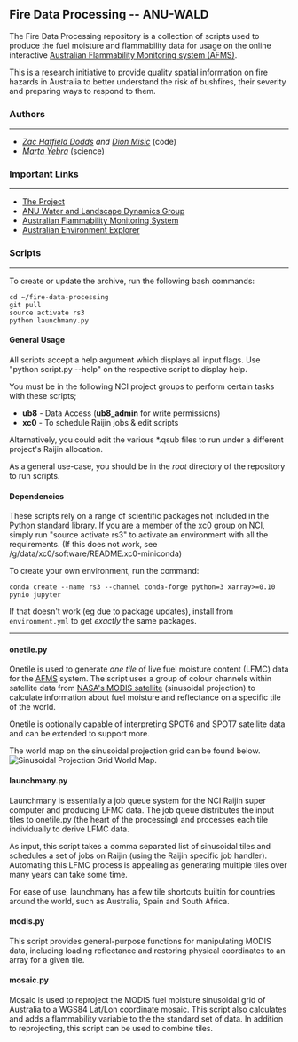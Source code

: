 ## Fire Data Processing -- ANU-WALD

The Fire Data Processing repository is a collection of scripts used to produce the fuel moisture and flammability data for usage on the online interactive [Australian Flammability Monitoring system (AFMS)](http://wenfo.org/afms/).

This is a research initiative to provide quality spatial information on fire hazards in Australia to better understand the risk of bushfires, their severity and preparing ways to respond to them.


### Authors
---
* *[Zac Hatfield Dodds](https://github.com/Zac-HD) and [Dion Misic](https://github.com/kingdion)* (code)
* *[Marta Yebra](https://researchers.anu.edu.au/researchers/yebra-m)* (science)

### Important Links
---
* [The Project](http://www.bnhcrc.com.au/research/understanding-mitigating-hazards/255)
* [ANU Water and Landscape Dynamics Group](http://www.wenfo.org/wald/)
* [Australian Flammability Monitoring System](http://wenfo.org/afms/)
* [Australian Environment Explorer](http://wenfo.org/ausenv/)


### Scripts
---

To create or update the archive, run the following bash commands:

    cd ~/fire-data-processing
    git pull
    source activate rs3
    python launchmany.py


#### General Usage
All scripts accept a help argument which displays all input flags. Use "python script.py --help" on the respective script to display help.

You must be in the following NCI project groups to perform certain tasks with these scripts;

* **ub8** - Data Access (**ub8_admin** for write permissions)
* **xc0** - To schedule Raijin jobs & edit scripts

Alternatively, you could edit the various \*.qsub files to run under a different project's Raijin allocation.

As a general use-case, you should be in the *root* directory of the repository to run scripts.

#### Dependencies
These scripts rely on a range of scientific packages not included in the Python standard library.
If you are a member of the xc0 group on NCI, simply run "source activate rs3" to activate an environment with all the requirements.
(If this does not work, see /g/data/xc0/software/README.xc0-miniconda)

To create your own environment, run the command:

    conda create --name rs3 --channel conda-forge python=3 xarray>=0.10 pynio jupyter

If that doesn't work (eg due to package updates), install from `environment.yml` to get *exactly* the same packages.

---

#### onetile.py
Onetile is used to generate *one tile* of live fuel moisture content (LFMC) data for the [AFMS](http://wenfo.org/afms/) system. The script uses a group of colour channels within satellite data from [NASA's MODIS satellite](https://terra.nasa.gov/about/terra-instruments/modis) (sinusoidal projection) to calculate information about fuel moisture and reflectance on a specific tile of the world.

Onetile is optionally capable of interpreting SPOT6 and SPOT7 satellite data and can be extended to support more.

The world map on the sinusoidal projection grid can be found below. ![Sinusoidal Projection Grid World Map](https://modis-land.gsfc.nasa.gov/images/MODIS_sinusoidal_grid1.gif).

#### launchmany.py
Launchmany is essentially a job queue system for the NCI Raijin super computer and producing LFMC data. The job queue distributes the input tiles to onetile.py (the heart of the processing) and processes each tile individually to derive LFMC data.

As input, this script takes a comma separated list of sinusoidal tiles and schedules a set of jobs on Raijin (using the Raijin specific job handler). Automating this LFMC process is appealing as generating multiple tiles over many years can take some time.

For ease of use, launchmany has a few tile shortcuts builtin for countries around the world, such as Australia, Spain and South Africa.

#### modis.py
This script provides general-purpose functions for manipulating MODIS data, including loading reflectance and restoring physical coordinates to an array for a given tile.

#### mosaic.py
Mosaic is used to reproject the MODIS fuel moisture sinusoidal grid of Australia to a WGS84 Lat/Lon coordinate mosaic. This script also calculates and adds a flammability variable to the the standard set of data. In addition to reprojecting, this script can be used to combine tiles.
